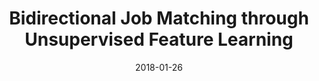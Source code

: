 ---
title: "Bidirectional Job Matching through Unsupervised Feature Learning"
collection: publications
permalink: /publication/2018-01-26-dissertation
excerpt: 'Dissertation'
date: 2018-01-26
venue: 'University of Siegen'
citation: '<b>Sisay A. Chala</b>. (2018). Bidirectional job matching through unsupervised feature learning. University of Siegen, Germany'
---